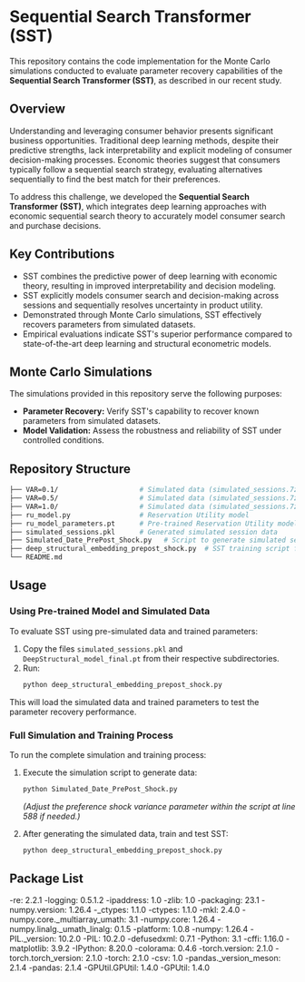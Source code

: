 # Sequential Search Transformer (SST)

This repository contains the code implementation for the Monte Carlo simulations conducted to evaluate parameter recovery capabilities of the **Sequential Search Transformer (SST)**, as described in our recent study.

## Overview

Understanding and leveraging consumer behavior presents significant business opportunities. Traditional deep learning methods, despite their predictive strengths, lack interpretability and explicit modeling of consumer decision-making processes. Economic theories suggest that consumers typically follow a sequential search strategy, evaluating alternatives sequentially to find the best match for their preferences.

To address this challenge, we developed the **Sequential Search Transformer (SST)**, which integrates deep learning approaches with economic sequential search theory to accurately model consumer search and purchase decisions.

## Key Contributions

- SST combines the predictive power of deep learning with economic theory, resulting in improved interpretability and decision modeling.
- SST explicitly models consumer search and decision-making across sessions and sequentially resolves uncertainty in product utility.
- Demonstrated through Monte Carlo simulations, SST effectively recovers parameters from simulated datasets.
- Empirical evaluations indicate SST's superior performance compared to state-of-the-art deep learning and structural econometric models.

## Monte Carlo Simulations

The simulations provided in this repository serve the following purposes:

- **Parameter Recovery:** Verify SST's capability to recover known parameters from simulated datasets.
- **Model Validation:** Assess the robustness and reliability of SST under controlled conditions.


## Repository Structure

```bash
├── VAR=0.1/                    # Simulated data (simulated_sessions.7z, need to unzip the file), trained model parameters (DeepStructural_model_final.pt), and logs with variance = 0.1
├── VAR=0.5/                    # Simulated data (simulated_sessions.7z, need to unzip the file), trained model parameters, and logs with variance = 0.5
├── VAR=1.0/                    # Simulated data (simulated_sessions.7z, need to unzip the file), trained parameters, and logs with variance = 1.0
├── ru_model.py                 # Reservation Utility model
├── ru_model_parameters.pt      # Pre-trained Reservation Utility model parameters
├── simulated_sessions.pkl      # Generated simulated session data
├── Simulated_Date_PrePost_Shock.py   # Script to generate simulated session data
├── deep_structural_embedding_prepost_shock.py  # SST training script for real-world or simulated data
└── README.md
```



## Usage


### Using Pre-trained Model and Simulated Data

To evaluate SST using pre-simulated data and trained parameters:

1. Copy the files `simulated_sessions.pkl` and `DeepStructural_model_final.pt` from their respective subdirectories.
2. Run:
   ```bash
   python deep_structural_embedding_prepost_shock.py
   ```

This will load the simulated data and trained parameters to test the parameter recovery performance.

### Full Simulation and Training Process

To run the complete simulation and training process:

1. Execute the simulation script to generate data:
   ```bash
   python Simulated_Date_PrePost_Shock.py
   ```
   *(Adjust the preference shock variance parameter within the script at line 588 if needed.)*

2. After generating the simulated data, train and test SST:
   ```bash
   python deep_structural_embedding_prepost_shock.py
   ```

## Package List

-re: 2.2.1
-logging: 0.5.1.2
-ipaddress: 1.0
-zlib: 1.0
-packaging: 23.1
-numpy.version: 1.26.4
-_ctypes: 1.1.0
-ctypes: 1.1.0
-mkl: 2.4.0
-numpy.core._multiarray_umath: 3.1
-numpy.core: 1.26.4
-numpy.linalg._umath_linalg: 0.1.5
-platform: 1.0.8
-numpy: 1.26.4
-PIL._version: 10.2.0
-PIL: 10.2.0
-defusedxml: 0.7.1
-Python: 3.1
-cffi: 1.16.0
-matplotlib: 3.9.2
-IPython: 8.20.0
-colorama: 0.4.6
-torch.version: 2.1.0
-torch.torch_version: 2.1.0
-torch: 2.1.0
-csv: 1.0
-pandas._version_meson: 2.1.4
-pandas: 2.1.4
-GPUtil.GPUtil: 1.4.0
-GPUtil: 1.4.0

